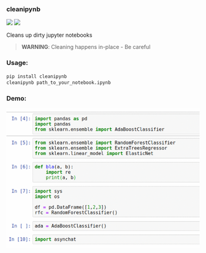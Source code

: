 
### cleanipynb


[![](https://img.shields.io/pypi/v/clean_ipynb.svg)](https://pypi.python.org/pypi/clean_ipynb)
[![](https://img.shields.io/travis/i008/clean_ipynb.svg)](https://travis-ci.org/i008/clean_ipynb)


Cleans up dirty jupyter notebooks


> **WARNING**: Cleaning happens in-place - Be careful


### Usage:

```bash
pip install cleanipynb
cleanipynb path_to_your_notebook.ipynb
```

### Demo:
![](beforeafter.gif)





